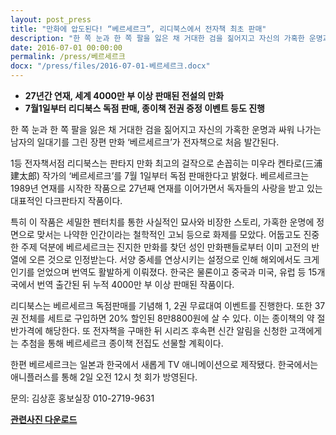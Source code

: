```yaml
---
layout: post_press
title: "만화에 압도된다! “베르세르크”, 리디북스에서 전자책 최초 판매"
description: "한 쪽 눈과 한 쪽 팔을 잃은 채 거대한 검을 짊어지고 자신의 가혹한 운명과 싸워 나가는 남자의 일대기를 그린 장편 만화 ‘베르세르크’가 전자책으로 처음 발간된다."
date: 2016-07-01 00:00:00
permalink: /press/베르세르크
docx: "/press/files/2016-07-01-베르세르크.docx"
---
```


* **27년간 연재, 세계 4000만 부 이상 판매된 전설의 만화**
* **7월1일부터 리디북스 독점 판매, 종이책 전권 증정 이벤트 등도 진행**

한 쪽 눈과 한 쪽 팔을 잃은 채 거대한 검을 짊어지고 자신의 가혹한 운명과 싸워 나가는 남자의 일대기를 그린 장편 만화 ‘베르세르크’가 전자책으로 처음 발간된다.
 
1등 전자책서점 리디북스는 판타지 만화 최고의 걸작으로 손꼽히는 미우라 켄타로(三浦建太郎) 작가의 ‘베르세르크’를 7월 1일부터 독점 판매한다고 밝혔다. 베르세르크는 1989년 연재를 시작한 작품으로 27년째 연재를 이어가면서 독자들의 사랑을 받고 있는 대표적인 다크판타지 작품이다.
 
특히 이 작품은 세밀한 펜터치를 통한 사실적인 묘사와 비장한 스토리, 가혹한 운명에 정면으로 맞서는 나약한 인간이라는 철학적인 고뇌 등으로 화제를 모았다. 어둡고도 진중한 주제 덕분에 베르세르크는 진지한 만화를 찾던 성인 만화팬들로부터 이미 고전의 반열에 오른 것으로 인정받는다. 서양 중세를 연상시키는 설정으로 인해 해외에서도 크게 인기를 얻었으며 번역도 활발하게 이뤄졌다. 한국은 물론이고 중국과 미국, 유럽 등 15개국에서 번역 출간된 뒤 누적 4000만 부 이상 판매된 작품이다.
 
리디북스는 베르세르크 독점판매를 기념해 1, 2권 무료대여 이벤트를 진행한다. 또한 37권 전체를 세트로 구입하면 20% 할인된 8만8800원에 살 수 있다. 이는 종이책의 약 절반가격에 해당한다. 또 전자책을 구매한 뒤 시리즈 후속편 신간 알림을 신청한 고객에게는 추첨을 통해 베르세르크 종이책 전집도 선물할 계획이다.
 
한편 베르세르크는 일본과 한국에서 새롭게 TV 애니메이션으로 제작됐다. 한국에서는 애니플러스를 통해 2일 오전 12시 첫 회가 방영된다.

문의: 김상훈 홍보실장 010-2719-9631

[**관련사진 다운로드**](/press/img/베르세르크표지.jpg)
